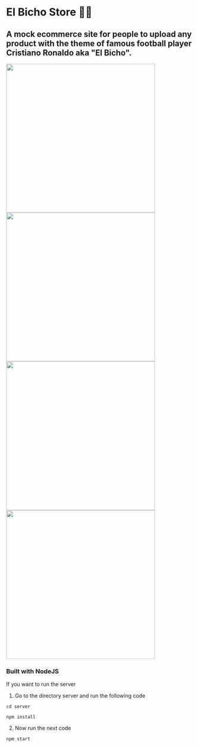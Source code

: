 # El Bicho Store 👕🐛
## A mock ecommerce site for people to upload any product with the theme of famous football player Cristiano Ronaldo aka "El Bicho".

<p float="left">
  <img src="https://user-images.githubusercontent.com/69304255/172337037-3b4fcd18-217c-477c-8ec0-4aeee01f293d.png" width="400" />
  <img src="https://user-images.githubusercontent.com/69304255/172337045-9d2416d6-0372-45f0-948c-b8026b1a3e71.png" width="400" /> 
  <img src="https://user-images.githubusercontent.com/69304255/172337047-714c1681-e776-4fe5-a78b-e8fa830c290b.png" width="400" />
  <img src="https://user-images.githubusercontent.com/69304255/172337052-fdc36238-d351-4753-ad73-671ae947c320.png" width="400" />
</p>

### Built with NodeJS

If you want to run the server


1. Go to the directory server and run the following code

```cd server```

```npm install```

2. Now run the next code

```npm start```
